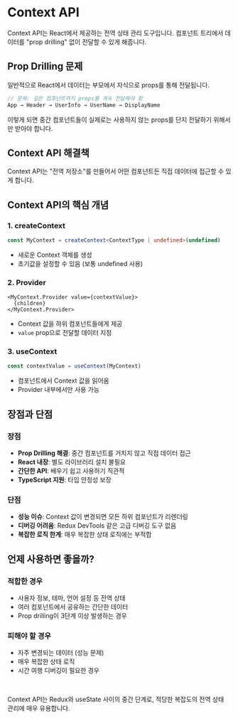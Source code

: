 # Context API

Context API는 React에서 제공하는 전역 상태 관리 도구입니다. 컴포넌트 트리에서 데이터를 "prop drilling" 없이 전달할 수 있게 해줍니다.

## Prop Drilling 문제

일반적으로 React에서 데이터는 부모에서 자식으로 props를 통해 전달됩니다.

```jsx
// 문제: 깊은 컴포넌트까지 props를 계속 전달해야 함
App → Header → UserInfo → UserName → DisplayName
```

이렇게 되면 중간 컴포넌트들이 실제로는 사용하지 않는 props를 단지 전달하기 위해서만 받아야 합니다.

## Context API 해결책

Context API는 "전역 저장소"를 만들어서 어떤 컴포넌트든 직접 데이터에 접근할 수 있게 합니다.

## Context API의 핵심 개념

### 1. **createContext**
```typescript
const MyContext = createContext<ContextType | undefined>(undefined)
```
- 새로운 Context 객체를 생성
- 초기값을 설정할 수 있음 (보통 undefined 사용)

### 2. **Provider**
```tsx
<MyContext.Provider value={contextValue}>
  {children}
</MyContext.Provider>
```
- Context 값을 하위 컴포넌트들에게 제공
- `value` prop으로 전달할 데이터 지정

### 3. **useContext**
```typescript
const contextValue = useContext(MyContext)
```
- 컴포넌트에서 Context 값을 읽어옴
- Provider 내부에서만 사용 가능

## 장점과 단점

### 장점
- **Prop Drilling 해결**: 중간 컴포넌트를 거치지 않고 직접 데이터 접근
- **React 내장**: 별도 라이브러리 설치 불필요
- **간단한 API**: 배우기 쉽고 사용하기 직관적
- **TypeScript 지원**: 타입 안정성 보장

### 단점
- **성능 이슈**: Context 값이 변경되면 모든 하위 컴포넌트가 리렌더링
- **디버깅 어려움**: Redux DevTools 같은 고급 디버깅 도구 없음
- **복잡한 로직 한계**: 매우 복잡한 상태 로직에는 부적합

## 언제 사용하면 좋을까?

### 적합한 경우
- 사용자 정보, 테마, 언어 설정 등 전역 상태
- 여러 컴포넌트에서 공유하는 간단한 데이터
- Prop drilling이 3단계 이상 발생하는 경우

### 피해야 할 경우
- 자주 변경되는 데이터 (성능 문제)
- 매우 복잡한 상태 로직
- 시간 여행 디버깅이 필요한 경우

<br/>

Context API는 Redux와 useState 사이의 중간 단계로, 적당한 복잡도의 전역 상태 관리에 매우 유용합니다.